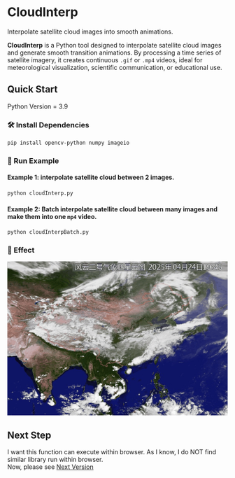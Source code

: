 # CloudInterp
Interpolate satellite cloud images into smooth animations. 

**CloudInterp** is a Python tool designed to interpolate satellite cloud images and generate smooth transition animations. By processing a time series of satellite imagery, it creates continuous `.gif` or `.mp4` videos, ideal for meteorological visualization, scientific communication, or educational use.

## Quick Start
 Python Version = 3.9
### 🛠 Install Dependencies

```bash
pip install opencv-python numpy imageio
```

### 🚀 Run Example
#### Example 1: interpolate satellite cloud between 2 images.
```bash
python cloudInterp.py
```
#### Example 2: Batch interpolate satellite cloud between many images and make them into one `mp4` video.
```bash
python cloudInterpBatch.py
```
### 🚀 Effect
![](./cloud_interp.gif)
## Next Step
 I want this function can execute within browser. As I know, I do NOT find similar library run within browser.  
 Now, please see [Next Version ](README_V2.md)